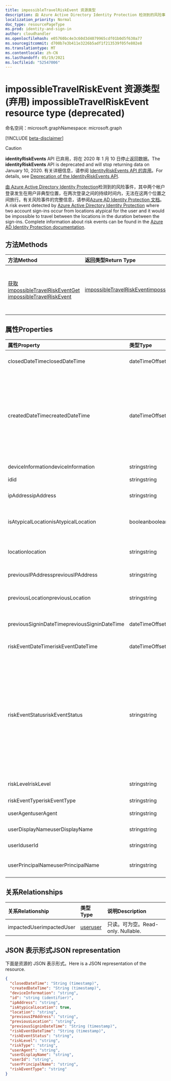 ```yaml
---
title: impossibleTravelRiskEvent 资源类型
description: 由 Azure Active Directory Identity Protection 检测到的风险事件，其中两个帐户登录发生在用户非典型位置，在两次登录之间的持续时间内，无法在这两个位置之间进行。有关风险事件的完整信息，请参阅 Azure AD Identity Protection 文档。
localization_priority: Normal
doc_type: resourcePageType
ms.prod: identity-and-sign-in
author: cloudhandler
ms.openlocfilehash: e05760bc4e3c60d3d4079965cdf01b0d5f630a77
ms.sourcegitcommit: d700b7e3b411e3226b5adf1f213539f05fe802e8
ms.translationtype: MT
ms.contentlocale: zh-CN
ms.lasthandoff: 05/19/2021
ms.locfileid: "52547006"
---
```

# <a name="impossibletravelriskevent-resource-type-deprecated"></a><span data-ttu-id="8695d-103">impossibleTravelRiskEvent 资源类型 (弃用) </span><span class="sxs-lookup"><span data-stu-id="8695d-103">impossibleTravelRiskEvent resource type (deprecated)</span></span>

<span data-ttu-id="8695d-104">命名空间：microsoft.graph</span><span class="sxs-lookup"><span data-stu-id="8695d-104">Namespace: microsoft.graph</span></span>

[!INCLUDE [beta-disclaimer](../../includes/beta-disclaimer.md)]

>[!CAUTION]
><span data-ttu-id="8695d-105">**identityRiskEvents** API 已弃用，将在 2020 年 1 月 10 日停止返回数据。</span><span class="sxs-lookup"><span data-stu-id="8695d-105">The **identityRiskEvents** API is deprecated and will stop returning data on January 10, 2020.</span></span> <span data-ttu-id="8695d-106">有关详细信息，请参阅 [IdentityRiskEvents API 的弃用](https://developer.microsoft.com/office/blogs/deprecatation-of-the-identityriskevents-api/)。</span><span class="sxs-lookup"><span data-stu-id="8695d-106">For details, see [Deprecation of the IdentityRiskEvents API](https://developer.microsoft.com/office/blogs/deprecatation-of-the-identityriskevents-api/).</span></span>

<span data-ttu-id="8695d-107">[由 Azure Active Directory Identity Protection](/azure/active-directory/identity-protection/overview-identity-protection)检测到的风险事件，其中两个帐户登录发生在用户非典型位置，在两次登录之间的持续时间内，无法在这两个位置之间旅行。有关风险事件的完整信息，请参阅[Azure AD Identity Protection 文档](/azure/active-directory/identity-protection/overview-identity-protection)。</span><span class="sxs-lookup"><span data-stu-id="8695d-107">A risk event detected by [Azure Active Directory Identity Protection](/azure/active-directory/identity-protection/overview-identity-protection) where two account sign-ins occur from locations atypical for the user and it would be impossible to travel between the locations in the duration between the sign-ins. Complete information about risk events can be found in the [Azure AD Identity Protection documentation](/azure/active-directory/identity-protection/overview-identity-protection).</span></span>


## <a name="methods"></a><span data-ttu-id="8695d-108">方法</span><span class="sxs-lookup"><span data-stu-id="8695d-108">Methods</span></span>

| <span data-ttu-id="8695d-109">方法</span><span class="sxs-lookup"><span data-stu-id="8695d-109">Method</span></span>           | <span data-ttu-id="8695d-110">返回类型</span><span class="sxs-lookup"><span data-stu-id="8695d-110">Return Type</span></span>    |<span data-ttu-id="8695d-111">说明</span><span class="sxs-lookup"><span data-stu-id="8695d-111">Description</span></span>|
|:---------------|:--------|:----------|
|[<span data-ttu-id="8695d-112">获取 impossibleTravelRiskEvent</span><span class="sxs-lookup"><span data-stu-id="8695d-112">Get impossibleTravelRiskEvent</span></span>](../api/impossibletravelriskevent-get.md) | [<span data-ttu-id="8695d-113">impossibleTravelRiskEvent</span><span class="sxs-lookup"><span data-stu-id="8695d-113">impossibleTravelRiskEvent</span></span>](impossibletravelriskevent.md) |<span data-ttu-id="8695d-114">读取 impossibleTravelRiskEvent 对象的属性和关系。</span><span class="sxs-lookup"><span data-stu-id="8695d-114">Read properties and relationships of impossibleTravelRiskEvent object.</span></span>|

## <a name="properties"></a><span data-ttu-id="8695d-115">属性</span><span class="sxs-lookup"><span data-stu-id="8695d-115">Properties</span></span>
| <span data-ttu-id="8695d-116">属性</span><span class="sxs-lookup"><span data-stu-id="8695d-116">Property</span></span>     | <span data-ttu-id="8695d-117">类型</span><span class="sxs-lookup"><span data-stu-id="8695d-117">Type</span></span>   |<span data-ttu-id="8695d-118">说明</span><span class="sxs-lookup"><span data-stu-id="8695d-118">Description</span></span>|
|:---------------|:--------|:----------|
|<span data-ttu-id="8695d-119">closedDateTime</span><span class="sxs-lookup"><span data-stu-id="8695d-119">closedDateTime</span></span>|<span data-ttu-id="8695d-120">dateTimeOffset</span><span class="sxs-lookup"><span data-stu-id="8695d-120">dateTimeOffset</span></span>| <span data-ttu-id="8695d-121">风险事件关闭的日期和时间</span><span class="sxs-lookup"><span data-stu-id="8695d-121">The date and time that the risk event was closed</span></span>|
|<span data-ttu-id="8695d-122">createdDateTime</span><span class="sxs-lookup"><span data-stu-id="8695d-122">createdDateTime</span></span>|<span data-ttu-id="8695d-123">dateTimeOffset</span><span class="sxs-lookup"><span data-stu-id="8695d-123">dateTimeOffset</span></span>| <span data-ttu-id="8695d-124">创建风险事件的日期和时间。</span><span class="sxs-lookup"><span data-stu-id="8695d-124">The date and time that the risk event was created.</span></span> <span data-ttu-id="8695d-125">这始终大于或等于风险事件本身的 datetime。</span><span class="sxs-lookup"><span data-stu-id="8695d-125">This is always greater than or equal to the datetime of the risk event itself.</span></span> <span data-ttu-id="8695d-126">这是在查询风险事件时用作筛选器的正确属性。</span><span class="sxs-lookup"><span data-stu-id="8695d-126">This is the correct property to use as a filter when querying risk events.</span></span>|
|<span data-ttu-id="8695d-127">deviceInformation</span><span class="sxs-lookup"><span data-stu-id="8695d-127">deviceInformation</span></span>|<span data-ttu-id="8695d-128">string</span><span class="sxs-lookup"><span data-stu-id="8695d-128">string</span></span>| <span data-ttu-id="8695d-129">有关设备的信息</span><span class="sxs-lookup"><span data-stu-id="8695d-129">Information about the device</span></span>|
|<span data-ttu-id="8695d-130">id</span><span class="sxs-lookup"><span data-stu-id="8695d-130">id</span></span>|<span data-ttu-id="8695d-131">string</span><span class="sxs-lookup"><span data-stu-id="8695d-131">string</span></span>| <span data-ttu-id="8695d-132">只读</span><span class="sxs-lookup"><span data-stu-id="8695d-132">Read-only</span></span>|
|<span data-ttu-id="8695d-133">ipAddress</span><span class="sxs-lookup"><span data-stu-id="8695d-133">ipAddress</span></span>|<span data-ttu-id="8695d-134">string</span><span class="sxs-lookup"><span data-stu-id="8695d-134">string</span></span>| <span data-ttu-id="8695d-135">第二次登录的 IP 地址</span><span class="sxs-lookup"><span data-stu-id="8695d-135">The IP address of the second sign-in</span></span>|
|<span data-ttu-id="8695d-136">isAtypicalLocation</span><span class="sxs-lookup"><span data-stu-id="8695d-136">isAtypicalLocation</span></span>|<span data-ttu-id="8695d-137">boolean</span><span class="sxs-lookup"><span data-stu-id="8695d-137">boolean</span></span>| <span data-ttu-id="8695d-138">如果其中一个位置对于用户来说不是典型位置</span><span class="sxs-lookup"><span data-stu-id="8695d-138">If one of the locations is atypical for the user</span></span>|
|<span data-ttu-id="8695d-139">location</span><span class="sxs-lookup"><span data-stu-id="8695d-139">location</span></span>|<span data-ttu-id="8695d-140">string</span><span class="sxs-lookup"><span data-stu-id="8695d-140">string</span></span>| <span data-ttu-id="8695d-141">附加到第二次登录的 IP 地址的位置</span><span class="sxs-lookup"><span data-stu-id="8695d-141">The location attached to the IP address of the second sign-in</span></span>|
|<span data-ttu-id="8695d-142">previousIPAddress</span><span class="sxs-lookup"><span data-stu-id="8695d-142">previousIPAddress</span></span>|<span data-ttu-id="8695d-143">string</span><span class="sxs-lookup"><span data-stu-id="8695d-143">string</span></span>| <span data-ttu-id="8695d-144">首次登录的 IP 地址</span><span class="sxs-lookup"><span data-stu-id="8695d-144">The IP address of the first sign-in</span></span>|
|<span data-ttu-id="8695d-145">previousLocation</span><span class="sxs-lookup"><span data-stu-id="8695d-145">previousLocation</span></span>|<span data-ttu-id="8695d-146">string</span><span class="sxs-lookup"><span data-stu-id="8695d-146">string</span></span>| <span data-ttu-id="8695d-147">附加到首次登录的 IP 地址的位置</span><span class="sxs-lookup"><span data-stu-id="8695d-147">The location attached to the IP address of the first sign-in</span></span>|
|<span data-ttu-id="8695d-148">previousSigninDateTime</span><span class="sxs-lookup"><span data-stu-id="8695d-148">previousSigninDateTime</span></span>|<span data-ttu-id="8695d-149">dateTimeOffset</span><span class="sxs-lookup"><span data-stu-id="8695d-149">dateTimeOffset</span></span>| <span data-ttu-id="8695d-150">首次登录的日期和时间</span><span class="sxs-lookup"><span data-stu-id="8695d-150">The date and time of the first sign-in</span></span>|
|<span data-ttu-id="8695d-151">riskEventDateTime</span><span class="sxs-lookup"><span data-stu-id="8695d-151">riskEventDateTime</span></span>|<span data-ttu-id="8695d-152">dateTimeOffset</span><span class="sxs-lookup"><span data-stu-id="8695d-152">dateTimeOffset</span></span>| <span data-ttu-id="8695d-153">第二次登录的日期和时间</span><span class="sxs-lookup"><span data-stu-id="8695d-153">The date and time of the second sign-in</span></span>|
|<span data-ttu-id="8695d-154">riskEventStatus</span><span class="sxs-lookup"><span data-stu-id="8695d-154">riskEventStatus</span></span>|<span data-ttu-id="8695d-155">string</span><span class="sxs-lookup"><span data-stu-id="8695d-155">string</span></span>| <span data-ttu-id="8695d-156">可取值为：`active`、`remediated`、`dismissedAsFixed`、`dismissedAsFalsePositive`、`dismissedAsIgnore`、`loginBlocked`、`closedMfaAuto`、`closedMultipleReasons`。</span><span class="sxs-lookup"><span data-stu-id="8695d-156">Possible values are: `active`, `remediated`, `dismissedAsFixed`, `dismissedAsFalsePositive`, `dismissedAsIgnore`, `loginBlocked`, `closedMfaAuto`, `closedMultipleReasons`.</span></span>|
|<span data-ttu-id="8695d-157">riskLevel</span><span class="sxs-lookup"><span data-stu-id="8695d-157">riskLevel</span></span>|<span data-ttu-id="8695d-158">string</span><span class="sxs-lookup"><span data-stu-id="8695d-158">string</span></span>| <span data-ttu-id="8695d-159">可取值为：`low`、`medium`、`high`。</span><span class="sxs-lookup"><span data-stu-id="8695d-159">Possible values are: `low`, `medium`, `high`.</span></span>|
|<span data-ttu-id="8695d-160">riskEventType</span><span class="sxs-lookup"><span data-stu-id="8695d-160">riskEventType</span></span>|<span data-ttu-id="8695d-161">string</span><span class="sxs-lookup"><span data-stu-id="8695d-161">string</span></span>| <span data-ttu-id="8695d-162">风险类型</span><span class="sxs-lookup"><span data-stu-id="8695d-162">The type of risk</span></span>|
|<span data-ttu-id="8695d-163">userAgent</span><span class="sxs-lookup"><span data-stu-id="8695d-163">userAgent</span></span>|<span data-ttu-id="8695d-164">string</span><span class="sxs-lookup"><span data-stu-id="8695d-164">string</span></span>| <span data-ttu-id="8695d-165">浏览器的用户代理字符串</span><span class="sxs-lookup"><span data-stu-id="8695d-165">The browser's user agent string</span></span>|
|<span data-ttu-id="8695d-166">userDisplayName</span><span class="sxs-lookup"><span data-stu-id="8695d-166">userDisplayName</span></span>|<span data-ttu-id="8695d-167">string</span><span class="sxs-lookup"><span data-stu-id="8695d-167">string</span></span>| <span data-ttu-id="8695d-168">处于风险中的用户的名称</span><span class="sxs-lookup"><span data-stu-id="8695d-168">The name of the user at risk</span></span>|
|<span data-ttu-id="8695d-169">userId</span><span class="sxs-lookup"><span data-stu-id="8695d-169">userId</span></span>|<span data-ttu-id="8695d-170">string</span><span class="sxs-lookup"><span data-stu-id="8695d-170">string</span></span>| <span data-ttu-id="8695d-171">处于风险中的用户的 ID</span><span class="sxs-lookup"><span data-stu-id="8695d-171">The id of the user at risk</span></span>|
|<span data-ttu-id="8695d-172">userPrincipalName</span><span class="sxs-lookup"><span data-stu-id="8695d-172">userPrincipalName</span></span>|<span data-ttu-id="8695d-173">string</span><span class="sxs-lookup"><span data-stu-id="8695d-173">string</span></span>| <span data-ttu-id="8695d-174">处于风险中的用户的用户主体名称</span><span class="sxs-lookup"><span data-stu-id="8695d-174">The user principal name of the user at risk</span></span>|

## <a name="relationships"></a><span data-ttu-id="8695d-175">关系</span><span class="sxs-lookup"><span data-stu-id="8695d-175">Relationships</span></span>
| <span data-ttu-id="8695d-176">关系</span><span class="sxs-lookup"><span data-stu-id="8695d-176">Relationship</span></span> | <span data-ttu-id="8695d-177">类型</span><span class="sxs-lookup"><span data-stu-id="8695d-177">Type</span></span>   |<span data-ttu-id="8695d-178">说明</span><span class="sxs-lookup"><span data-stu-id="8695d-178">Description</span></span>|
|:---------------|:--------|:----------|
|<span data-ttu-id="8695d-179">impactedUser</span><span class="sxs-lookup"><span data-stu-id="8695d-179">impactedUser</span></span>|[<span data-ttu-id="8695d-180">user</span><span class="sxs-lookup"><span data-stu-id="8695d-180">user</span></span>](user.md)| <span data-ttu-id="8695d-p103">只读。可为空。</span><span class="sxs-lookup"><span data-stu-id="8695d-p103">Read-only. Nullable.</span></span>|

## <a name="json-representation"></a><span data-ttu-id="8695d-183">JSON 表示形式</span><span class="sxs-lookup"><span data-stu-id="8695d-183">JSON representation</span></span>

<span data-ttu-id="8695d-184">下面是资源的 JSON 表示形式。</span><span class="sxs-lookup"><span data-stu-id="8695d-184">Here is a JSON representation of the resource.</span></span>

<!-- {
  "blockType": "resource",
  "keyProperty": "id",
  "optionalProperties": [

  ],
  "@odata.type": "microsoft.graph.impossibleTravelRiskEvent"
}-->

```json
{
  "closedDateTime": "String (timestamp)",
  "createdDateTime": "String (timestamp)",
  "deviceInformation": "string",
  "id": "string (identifier)",
  "ipAddress": "string",
  "isAtypicalLocation": true,
  "location": "string",
  "previousIPAddress": "string",
  "previousLocation": "string",
  "previousSigninDateTime": "String (timestamp)",
  "riskEventDateTime": "String (timestamp)",
  "riskEventStatus": "string",
  "riskLevel": "string",
  "riskType": "string",
  "userAgent": "string",
  "userDisplayName": "string",
  "userId": "string",
  "userPrincipalName": "string",
  "riskEventType": "string"
}

```

<!-- uuid: 8fcb5dbc-d5aa-4681-8e31-b001d5168d79
2015-10-25 14:57:30 UTC -->
<!--
{
  "type": "#page.annotation",
  "description": "impossibleTravelRiskEvent resource",
  "keywords": "",
  "section": "documentation",
  "tocPath": "",
  "suppressions": []
}
-->
